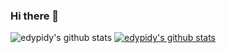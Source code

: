 ### Hi there 👋

![edypidy's github stats](https://github-readme-stats.vercel.app/api?username=edypidy&show_icons=true)
[![edypidy's github stats](https://github-readme-stats.vercel.app/api/top-langs/?username=edypidy&show_icons=true&hide_border=true&title_color=004386&icon_color=004386&layout=compact)](https://github.com/edypidy)


<!--
**edypidy/edypidy** is a ✨ _special_ ✨ repository because its `README.md` (this file) appears on your GitHub profile.

Here are some ideas to get you started:

- 🔭 I’m currently working on ...
- 🌱 I’m currently learning ...
- 👯 I’m looking to collaborate on ...
- 🤔 I’m looking for help with ...
- 💬 Ask me about ...
- 📫 How to reach me: ...
- 😄 Pronouns: ...
- ⚡ Fun fact: ...
-->
